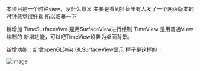 

本项目是一个时钟view，没什么意义 主要是看到抖音里有人发了一个网页版本的时钟感觉很好看  所以临摹一下

新增加 TimeSurfaceViwe 是用SurfaceView进行绘制
       TimeView  是用普通View绘制的
新增功能，可以吧TimeView设置为桌面背景。

新增功能：新增openGL渲染 GLSurfaceView显示
样子是这样的：

![image](https://github.com/yuxitong/TimeView/blob/master/Example.gif)